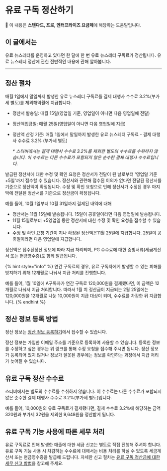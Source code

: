 # 유료 구독 정산하기

💬 이 내용은 **스탠다드, 프로, 엔터프라이즈 요금제**에 해당하는 도움말입니다.

## 이 글에서는

유료 뉴스레터를 운영하고 있다면 한 달에 한 번 유료 뉴스레터 구독료가 정산됩니다. 유료 뉴스레터 정산에 관한 전반적인 내용에 관해 알아봅니다.

***

## 정산 절차 <a href="#h_d95c423c14" id="h_d95c423c14"></a>

매월 1일에서 말일까지 발생한 유료 뉴스레터 구독료를 결제 대행사 수수료 3.2%(부가세 별도)를 제외해익월에 지급합니다.

* 정산서 발송일: 매월 15일(영업일 기준, 영업일이 아니면 다음 영업일에 전달)
* 정산액입금일: 매월 25일(영업일이 아니면 다음 영업일에 지급)
*   정산액 산정 기준: 매월 1일에서 말일까지 발생한 유료 뉴스레터 구독료 - 결제 대행사 수수료 3.2% (부가세 별도)

    _\* 스티비에서는 결제 대행사 수수료 3.2%를 제외한 별도의 수수료를 수취하지 않습니다. 이 수수료는 다른 수수료가 포함되지 않은 순수한 결제 대행사 수수료입니다._

발급된 정산서에 대한 수정 및 확인 요청은 정산서가 전달이 된 날로부터 '영업일 기준 +5일'까지 접수할 수 있습니다. 정산서와 관련해 접수된 이의가 없다면 전달된 정산서를 기준으로 정산액이 확정됩니다. 수정 및 확인 요청으로 인해 정산서가 수정된 경우 마지막에 전달된 정산서를 기준으로 정산금이 확정됩니다.

예를 들어, 10월 1일부터 10월 31일까지 결제된 내역에 대해

* 정산서는 11월 15일에 발송됩니다. 15일이 공휴일이라면 다음 영업일에 발송됩니다.
* 11월 15일로부터 +5영업일 동안 정산서에 대한 수정 및 확인 요청을 접수할 수 있습니다.
* 수정 및 확인 요청 기간이 지나 확정된 정산액은11월 25일에 지급합니다. 25일이 공휴일이라면 다음 영업일에 지급합니다.

정산액은 접수된정산 정보에 따라 지급 처리되며, PG 수수료에 대한 증빙서류(세금계산서 또는 현금영수증)도 함께 발급됩니다.

{% hint style="info" %}
연간 구독료의 경우, 유료 구독자에게 발생할 수 있는 피해를 방지하기 위해 12개월로 나눠서 지급 처리를 진행합니다.

예를 들어, 1월 10일에 A구독자가 연간 구독료 120,000원을 결제했다면, 이 금액은 12개월로 나눠서 지급 처리합니다. 따라서 1월 치 정산금이 지급되는 2월 25일에는 120,000원을 12개월로 나눈 10,000원이 지급 대상이 되며, 수수료를 차감한 뒤 지급합니다.
{% endhint %}



## 정산 정보 등록 방법

정산 정보는 [정산 정보 등록하기](https://stibee.typeform.com/to/MzRfOaOI#account=xxxxx\&list=xxxxx)에서 접수할 수 있습니다.&#x20;

정산 정보는 가입한 이메일 주소를 기준으로 등록하여 사용할 수 있습니다. 등록한 정보를 수정하고 싶은 경우는 위 링크를 통해 수정 요청을 접수해 주시면 됩니다. 정산 정보가 등록되어 있지 않거나 정보가 잘못된 경우에는 정보를 확인하는 과정에서 지급 처리가 늦어질 수 있습니다.



## 유료 구독 정산 수수료 <a href="#h_0ef1de428b" id="h_0ef1de428b"></a>

스티비에서는 별도의 수수료를 수취하지 않습니다. 이 수수료는 다른 수수료가 포함되지 않은 순수한 결제 대행사 수수료 3.2%(부가세 별도)입니다.

예를 들어, 10,000원의 유료 구독료가 결제됐다면, 결제 수수료 3.2%에 해당하는 금액 320원과 부가세 32원을 제외한 9,648원을 정산받게 됩니다.



## 유료 구독 기능 사용에 따른 세무 처리 <a href="#h_60976e61fc" id="h_60976e61fc"></a>

유료 구독료로 인해 발생한 매출에 대한 세금 신고는 별도로 직접 진행해 주셔야 합니다. 유료 구독 기능 사용 시 차감하는 수수료에 대해서는 비용 처리를 하실 수 있도록 세금계산서 또는 현금영수증을 발급해 드립니다. 자세한 신고 절차는 [유료 구독 정산금에 대한 세무 신고 방법](tax-filing-procedure.md)을 참고해 주세요.
